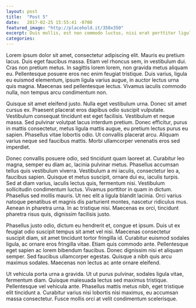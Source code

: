 ```yaml
---
layout: post
title:  "Post 5"
date:   2017-02-25 15:55:41 -0700
featured_image: "http://placehold.it/350x350"
excerpt: Duis mollis, est non commodo luctus, nisi erat porttitor ligula, eget lacinia odio sem nec elit.
categories: 
---
```




Lorem ipsum dolor sit amet, consectetur adipiscing elit. Mauris eu pretium lacus. Duis eget faucibus massa. Etiam vel rhoncus sem, in vestibulum dui. Cras non pretium metus. In sagittis lorem lorem, non gravida metus aliquam eu. Pellentesque posuere eros nec enim feugiat tristique. Duis varius, ligula eu euismod elementum, ipsum ligula varius augue, in auctor lectus urna quis magna. Maecenas sed pellentesque lectus. Vivamus iaculis commodo nulla, non tempus arcu condimentum non.

Quisque sit amet eleifend justo. Nulla eget vestibulum urna. Donec sit amet cursus ex. Praesent placerat eros dapibus odio suscipit vulputate. Vestibulum consequat tincidunt est eget facilisis. Vestibulum et neque massa. Sed pulvinar volutpat lacus interdum pretium. Donec efficitur, purus in mattis consectetur, metus ligula mattis augue, eu pretium lectus purus eu sapien. Phasellus vitae lobortis odio. Ut convallis placerat arcu. Aliquam varius neque sed faucibus mattis. Morbi ullamcorper venenatis eros sed imperdiet.

Donec convallis posuere odio, sed tincidunt quam laoreet at. Curabitur leo magna, semper eu diam ac, lacinia pulvinar metus. Phasellus accumsan tellus quis vestibulum viverra. Vestibulum a mi iaculis, consectetur leo a, faucibus sapien. Quisque et metus suscipit, ornare dui eu, iaculis turpis. Sed at diam varius, iaculis lectus quis, fermentum nisi. Vestibulum sollicitudin condimentum luctus. Vivamus porttitor in quam in dictum. Phasellus sed mollis mauris. Ut nec elit a ligula blandit lacinia. Orci varius natoque penatibus et magnis dis parturient montes, nascetur ridiculus mus. Aenean in pharetra urna. In ac tristique nisi. Maecenas ex orci, tincidunt pharetra risus quis, dignissim facilisis justo.

Phasellus justo odio, dictum eu hendrerit et, congue et ipsum. Duis ut ex feugiat odio suscipit tempus sit amet vel nisi. Maecenas consectetur suscipit diam, sit amet tincidunt tortor fringilla id. Curabitur euismod sodales ligula, ac ornare eros fringilla vitae. Etiam quis commodo ante. Pellentesque eget sapien ac lorem bibendum faucibus. Donec dignissim nisi et aliquam semper. Sed faucibus ullamcorper egestas. Quisque a nibh quis arcu maximus sodales. Maecenas non lectus ac ante ornare eleifend.

Ut vehicula porta urna a gravida. Ut ut purus pulvinar, sodales ligula vitae, fermentum diam. Quisque malesuada lectus sed maximus tristique. Pellentesque vel vehicula ante. Phasellus mattis metus nibh, eget tristique elit tincidunt a. Curabitur varius nisi lobortis nisi maximus, eu accumsan massa consectetur. Fusce mollis orci at velit condimentum scelerisque. 
